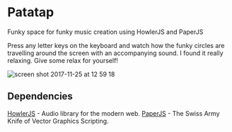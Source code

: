 # Patatap
Funky space for funky music creation using HowlerJS and PaperJS

Press any letter keys on the keyboard and watch how the funky circles are travelling around the screen with an accompanying sound.
I found it really relaxing. Give some relax for yourself!

![screen shot 2017-11-25 at 12 59 18](https://user-images.githubusercontent.com/9334646/33230305-060cc39c-d1e1-11e7-81f9-9cf272d6d906.png)

## Dependencies
[HowlerJS](https://howlerjs.com/) - Audio library for the modern web.
[PaperJS](http://paperjs.org/) -  The Swiss Army Knife of Vector Graphics Scripting.
